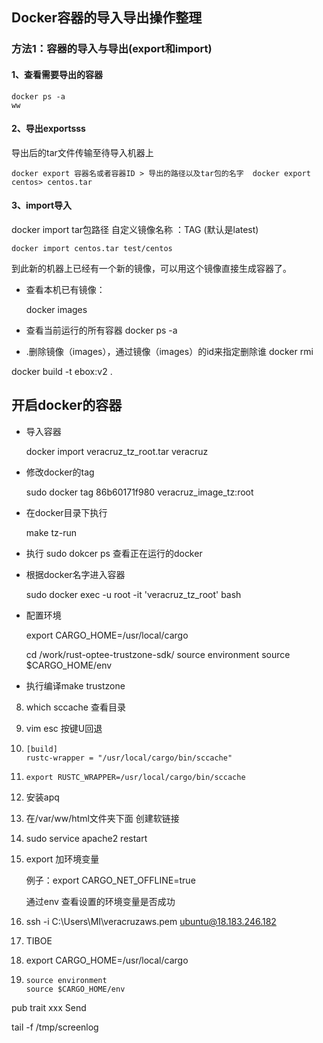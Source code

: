 ## Docker容器的导入导出操作整理

### 方法1：容器的导入与导出(export和import)

#### 1、查看需要导出的容器

```
docker ps -a 
ww

```

#### 2、导出exportsss

导出后的tar文件传输至待导入机器上

```
docker export 容器名或者容器ID > 导出的路径以及tar包的名字  docker export centos> centos.tar 
```

#### 3、import导入

docker import tar包路径 自定义镜像名称 ：TAG (默认是latest)

```
docker import centos.tar test/centos 
```

到此新的机器上已经有一个新的镜像，可以用这个镜像直接生成容器了。



* 查看本机已有镜像：

  docker images

  

* 查看当前运行的所有容器
  docker ps -a

* .删除镜像（images），通过镜像（images）的id来指定删除谁
  docker rmi <image id>

docker build -t  ebox:v2 .





## 开启docker的容器

* 导入容器

  docker import veracruz_tz_root.tar veracruz

* 修改docker的tag

  sudo docker tag 86b60171f980 veracruz_image_tz:root

* 在docker目录下执行

  make tz-run

* 执行 sudo dokcer  ps 查看正在运行的docker

* 根据docker名字进入容器

  sudo docker exec -u root -it 'veracruz_tz_root' bash

* 配置环境

  export CARGO_HOME=/usr/local/cargo

  cd /work/rust-optee-trustzone-sdk/
  source environment
  source $CARGO_HOME/env

* 执行编译make trustzone



8. which sccache 查看目录

9. vim esc 按键U回退

10. ```
    [build]
    rustc-wrapper = "/usr/local/cargo/bin/sccache"
    ```

11. ```
    export RUSTC_WRAPPER=/usr/local/cargo/bin/sccache
    ```

11. 安装apq

12. 在/var/ww/html文件夹下面 创建软链接

13. sudo service apache2 restart

14. export 加环境变量

    例子：export  CARGO_NET_OFFLINE=true

    通过env 查看设置的环境变量是否成功

15. ssh -i C:\Users\MI\veracruzaws.pem ubuntu@18.183.246.182

16. TIBOE

18. export CARGO_HOME=/usr/local/cargo

19. ```
    source environment
    source $CARGO_HOME/env
    ```



pub trait xxx Send



tail -f /tmp/screenlog 